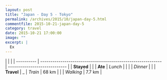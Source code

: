 ```yaml
---
layout: post
title: "Japan - Day 5 - Tokyo"
permalink: /archives/2015/10/japan-day-5.html
commentfile: 2015-10-21-japan-day-5
category: travel
date: 2015-10-21 17:00:00
image: ""
excerpt: |
  Ex
---
```


|            |                                                              |
| ---------- | ------------------------------------------------------------ | ----------------------------- |
| **Stayed** | []() |
| **Ate**    | _Lunch_                                                      |           |
|            | _Dinner_                                                     | |
| **Travel** | _            | _Train_                                                      | 68 km                         |
|            | _Walking_                                                    | 7.7 km                        |
